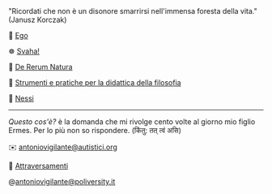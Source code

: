 <link rel="stylesheet" href="./assets/style.css">

<div class="callout">
"Ricordati che non è un disonore smarrirsi nell'immensa foresta della vita." (Janusz Korczak)
</div>
<p></p>

👤 <a href="https://antonio-vigilante.github.io/ego">Ego</a>

☸️ <a href="https://antonio-vigilante.github.io/svaha/">Svaha!</a> 

🌿 <a href="https://antonio-vigilante.github.io/lucrezio">De Rerum Natura</a> 

🤔 <a href="https://antonio-vigilante.github.io/filosofia">Strumenti e pratiche per la didattica della filosofia</a> 

🧩 <a href="https://antonio-vigilante.github.io/svaha/">Nessi</a> 

<p></p>  

---
 _Questo cos'è?_ è la domanda che mi rivolge cento volte al giorno mio figlio Ermes. Per lo più non so rispondere. (किंतु: तत् त्वं असि)
 
✉️ antoniovigilante@autistici.org

📄 [Attraversamenti](http://www.attraversamenti.info)

@antoniovigilante@poliversity.it


